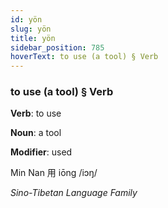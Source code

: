```yaml
---
id: yön
slug: yön
title: yön
sidebar_position: 785
hoverText: to use (a tool) § Verb
---
```


### to use (a tool) § Verb

**Verb**: to use

**Noun**: a tool

**Modifier**: used

Min Nan 用 iōng /iɔŋ/

*Sino-Tibetan Language Family*